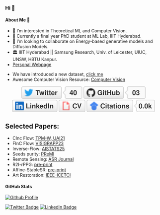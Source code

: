  ### Hi 👋
#### About Me 🚀
- 👀 I’m interested in Theoretical ML and Computer Vision.
- 🌱 Currently a final year PhD student at ML Lab, IIIT Hyderabad.
- 💞️ I’m looking to collaborate on Energy-based generative models and Diffusion Models.
- 🏛️ IIIT Hyderabad || Samsung Research, Univ. of Leicester, UIUC, UNSW, HBTU Kanpur.
- [Personal Webpage](https://researchweb.iiit.ac.in/~sandeep.nagar/)
<!-- - 📫 How to reach me ... [profile page](https://naagar.github.io) -->
- We have introduced a new dataset, [click me](https://naagar.github.io/cornseedsdataset)  
- Awesome Computer Vision Resource: [Computer Vision](https://github.com/jbhuang0604/awesome-computer-vision)
<p align="center"> 
	<a href="https://twitter.com/NaagarRN"><img src="imgs/twitter.svg" alt="Twitter"></a>
	<a href="https://github.com/naagar"><img src="imgs/github.svg" alt="GitHub"></a>
	<a href="https://www.linkedin.com/in/sandeepnaagar"><img src="imgs/linkedin.svg" alt="LinkedIn"></a>
<!-- 	<a href="https://github.com/sponsors/terrytangyuan"><img src="imgs/sponsors.svg" alt="Sponsors"></a> -->
	<a href="https://drive.google.com/file/d/1FnQi-tNJ9IWwpk2hwgQgv8E-t9FPp4SA/view?usp=sharing"><img src="imgs/cv.svg" alt="Curriculum Vitae"></a>
	<a href="https://scholar.google.com/citations?user=MQQy_T4AAAAJ&hl=en&authuser=1"><img src="imgs/citations.svg" alt="Citations"></a>
</p>
<!---
Naagar/Naagar is a ✨ special ✨ repository because its `README.md` (this file) appears on your GitHub profile.
You can click the Preview link to take a look at your changes. Hi, I’m Sandeep Nagar
 I’m interested in Theoretical ML, Computer Vision
 I’m currently an MS research student at ML Lab, IIIT-Hyderabad.
 I’m looking to collaborate on Energy-based generative models.
 How to reach me ... !(profile page)[https://naagar.github.io]
--->
<!-- https://github.com/jbhuang0604/awesome-computer-vision -->

<!-- - Data Scientist leading innovation in AI at Fortune 100 companies -->
## Selected Papers: 
 - CInc Flow: [TPM-W, UAI21](https://naagar.github.io/project_page_CInCFlow/)
 - FInC Flow: [VISIGRAPP23](https://naagar.github.io/project_page_FInCFlow/)
 - Inverse-Flow: [AISTATS25](https://naagar.github.io/projectPage_InverseFlow/)
 - Seeds purity: [PReMI](https://github.com/Naagar/cornseedsdataset)
 - Remote Sensing: [ASR Journal](https://www.sciencedirect.com/science/article/pii/S0273117724009335)
 - R2I-rPPG: [pre-print](https://arxiv.org/abs/2410.15851)
 - Affine-StableSR: [pre-print](https://scholar.google.com/citations?user=MQQy_T4AAAAJ)
 - Art Restoration: [IEEE-ICETCI](https://ieeexplore.ieee.org/abstract/document/10331102/)
#### GitHub Stats
<!-- https://badges.pufler.dev/repos/{naagar} -->

[![Github Profile](https://github-readme-stats.vercel.app/api?username=naagar&&hide=stars&show_icons=true&hide_title=true&hide_border=true)](https://github.com/NaagarRN)

<!-- #### Get in Touch 👽
- Twitter: [@naagar](https://twitter.com/NaagarRN)
- LinkedIn: [@naagar](https://www.linkedin.com/in/sandeepnaagar/)
- Website: [naagar.github.io](https://naagar.github.io) -->
[![Twitter Badge](https://img.shields.io/badge/Twitter-Profile-informational?style=flat&logo=twitter&logoColor=white&color=1CA2F1)](https://twitter.com/NaagarRN)
[![LinkedIn Badge](https://img.shields.io/badge/LinkedIn-Profile-informational?style=flat&logo=linkedin&logoColor=white&color=0D76A8)](https://www.linkedin.com/in/sandeepnaagar/)
